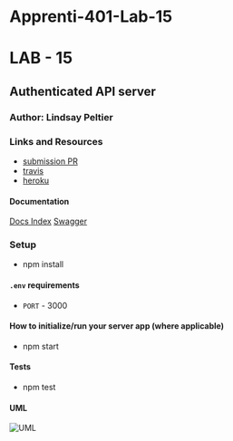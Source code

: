 # Apprenti-401-Lab-15
# LAB - 15
## Authenticated API server

### Author: Lindsay Peltier

### Links and Resources

* [submission PR](https://github.com/LindsayPeltier-401-advanced-javascript/Apprenti-401-Lab-15/pull/1)
* [travis](https://www.travis-ci.com/LindsayPeltier-401-advanced-javascript/Apprenti-401-Lab-15/builds/148075909)
* [heroku](https://apprenti-401-lab-15.herokuapp.com/)

#### Documentation

[Docs Index](./docs/index.html)
[Swagger]()

### Setup
* npm install

#### `.env` requirements
* `PORT` - 3000

#### How to initialize/run your server app (where applicable)

* npm start
  
#### Tests

* npm test

#### UML

![UML]()